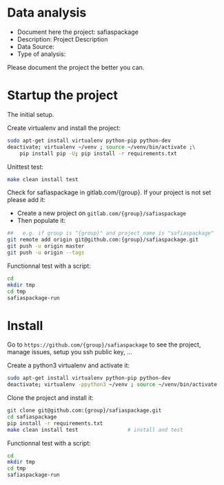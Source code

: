 # Data analysis
- Document here the project: safiaspackage
- Description: Project Description
- Data Source:
- Type of analysis:

Please document the project the better you can.

# Startup the project

The initial setup.

Create virtualenv and install the project:
```bash
sudo apt-get install virtualenv python-pip python-dev
deactivate; virtualenv ~/venv ; source ~/venv/bin/activate ;\
    pip install pip -U; pip install -r requirements.txt
```

Unittest test:
```bash
make clean install test
```

Check for safiaspackage in gitlab.com/{group}.
If your project is not set please add it:

- Create a new project on `gitlab.com/{group}/safiaspackage`
- Then populate it:

```bash
##   e.g. if group is "{group}" and project_name is "safiaspackage"
git remote add origin git@github.com:{group}/safiaspackage.git
git push -u origin master
git push -u origin --tags
```

Functionnal test with a script:

```bash
cd
mkdir tmp
cd tmp
safiaspackage-run
```

# Install

Go to `https://github.com/{group}/safiaspackage` to see the project, manage issues,
setup you ssh public key, ...

Create a python3 virtualenv and activate it:

```bash
sudo apt-get install virtualenv python-pip python-dev
deactivate; virtualenv -ppython3 ~/venv ; source ~/venv/bin/activate
```

Clone the project and install it:

```bash
git clone git@github.com:{group}/safiaspackage.git
cd safiaspackage
pip install -r requirements.txt
make clean install test                # install and test
```
Functionnal test with a script:

```bash
cd
mkdir tmp
cd tmp
safiaspackage-run
```
